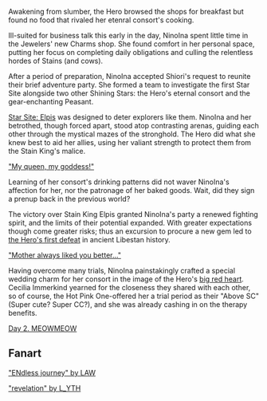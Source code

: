 <!-- title: NinoIna -->
<!-- status: Alive -->

Awakening from slumber, the Hero browsed the shops for breakfast but found no food that rivaled her etenral consort's cooking.

Ill-suited for business talk this early in the day, NinoIna spent little time in the Jewelers' new Charms shop. She found comfort in her personal space, putting her focus on completing daily obligations and culling the relentless hordes of Stains (and cows).

After a period of preparation, NinoIna accepted Shiori's request to reunite their brief adventure party. She formed a team to investigate the first Star Site alongside two other Shining Stars: the Hero's eternal consort and the gear-enchanting Peasant.

[Star Site: Elpis](https://www.youtube.com/live/NSOuyMjCxPI?si=GRnr9rP-JPIfVj1V&t=4512) was designed to deter explorers like them. NinoIna and her betrothed, though forced apart, stood atop contrasting arenas, guiding each other through the mystical mazes of the stronghold. The Hero did what she knew best to aid her allies, using her valiant strength to protect them from the Stain King's malice.

["My queen, my goddess!"](#embed:https://youtu.be/NSOuyMjCxPI?t=7102s)

Learning of her consort's drinking patterns did not waver NinoIna's affection for her, nor the patronage of her baked goods. Wait, did they sign a prenup back in the previous world?

The victory over Stain King Elpis granted NinoIna's party a renewed fighting spirit, and the limits of their potential expanded. With greater expectations though come greater risks; thus an excursion to procure a new gem led to [the Hero's first defeat](https://youtu.be/NSOuyMjCxPI?t=7920s) in ancient Libestan history.

["Mother always liked you better..."](#embed:https://youtu.be/NSOuyMjCxPI?t=8451s)

Having overcome many trials, NinoIna painstakingly crafted a special wedding charm for her consort in the image of the Hero's [big red heart](https://youtu.be/NSOuyMjCxPI?t=9590s). Cecilia Immerkind yearned for the closeness they shared with each other, so of course, the Hot Pink One-offered her a trial period as their "Above SC" (Super cute? Super CC?), and she was already cashing in on the therapy benefits.

[Day 2. MEOWMEOW](#embed:https://youtu.be/NSOuyMjCxPI?t=10071s)

## Fanart

["ENdless journey" by LAW](https://x.com/laaaw444/status/1902474971496227083)

["revelation" by L_YTH](https://x.com/lost_yth/status/1901898510058078427)
